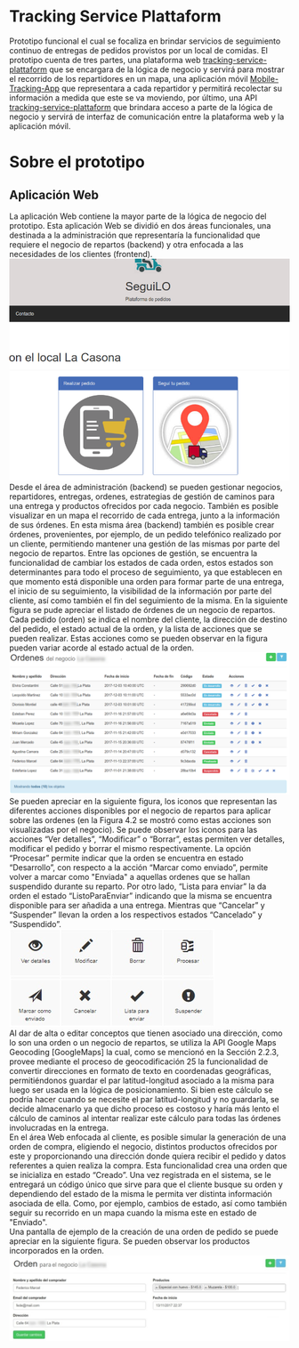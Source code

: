 # Tracking Service Plattaform
Prototipo funcional el cual se focaliza en brindar servicios de seguimiento continuo de entregas de pedidos provistos por un local de comidas. El prototipo cuenta de tres partes,
una plataforma web [tracking-service-plattaform](https://github.com/cunib/tracking-service-plattaform) que se encargara de la lógica de negocio y servirá para mostrar el recorrido de los repartidores en un mapa, una aplicación móvil [Mobile-Tracking-App](https://github.com/marianoiglesiasmarchese/Mobile-Tracking-App) que representara a cada repartidor y permitirá recolectar su información a medida que este se va moviendo, por último, una API [tracking-service-plattaform](https://github.com/cunib/tracking-service-plattaform) que brindara acceso a parte de la lógica de negocio y servirá de interfaz de comunicación entre la plataforma web y la aplicación móvil.
# Sobre el prototipo
## Aplicación Web
La aplicación Web contiene la mayor parte de la lógica de negocio del prototipo. Esta aplicación Web se dividió en dos áreas funcionales, una destinada a la administración que representaría la
funcionalidad que requiere el negocio de repartos (backend) y otra enfocada a las necesidades de los clientes (frontend).  
![Image-4](https://github.com/cunib/tracking-service-plattaform/blob/master/public/readme_images/image-4.png)  
Desde el área de administración (backend) se pueden gestionar negocios, repartidores, entregas, ordenes, estrategias de gestión de caminos para una entrega y productos ofrecidos por cada negocio. También es posible visualizar en un mapa el recorrido de cada entrega, junto a la información de sus órdenes.
En esta misma área (backend) también es posible crear órdenes, provenientes, por ejemplo, de un pedido telefónico realizado por un cliente, permitiendo mantener una gestión de las mismas por parte del negocio de repartos. Entre las opciones de gestión, se encuentra la funcionalidad de cambiar los estados de cada orden, estos estados son determinantes para todo el proceso de seguimiento, ya que establecen en que momento está disponible una orden para formar parte de una entrega, el inicio de su seguimiento, la visibilidad de la información por parte del cliente, así como también el fin del seguimiento de la misma.
En la siguiente figura se pude apreciar el listado de órdenes de un negocio de repartos. Cada pedido (orden) se indica el nombre del cliente, la dirección de destino del pedido, el estado actual de la orden, y la lista de acciones que se pueden realizar. Estas acciones como se pueden observar en la figura pueden variar acorde al estado actual de la orden.  
![Image-1](https://github.com/cunib/tracking-service-plattaform/blob/master/public/readme_images/image-1.png)  
Se pueden apreciar en la siguiente figura, los iconos que representan las diferentes acciones disponibles por el negocio de repartos para aplicar sobre las ordenes (en la Figura 4.2 se mostró como estas acciones son visualizadas por el negocio). Se puede observar los iconos para las acciones “Ver detalles”, “Modificar” o “Borrar”, estas permiten ver detalles, modificar el pedido y borrar el mismo respectivamente. La opción “Procesar” permite indicar que la orden se encuentra en estado “Desarrollo”, con respecto a la acción “Marcar como enviado”, permite volver a marcar como "Enviada" a aquellas ordenes que se hallan suspendido durante su reparto. Por otro lado, “Lista para enviar” la da orden el estado “ListoParaEnviar” indicando que la misma se encuentra disponible para ser añadida a una entrega. Mientras que “Cancelar” y “Suspender” llevan la orden a los respectivos estados “Cancelado” y “Suspendido”.  
![Image-2](https://github.com/cunib/tracking-service-plattaform/blob/master/public/readme_images/image-2.png)  
Al dar de alta o editar conceptos que tienen asociado una dirección, como lo son una orden o un negocio de repartos, se utiliza la API Google Maps Geocoding [GoogleMaps] la cual, como se mencionó en la Sección 2.2.3, provee mediante el proceso de geocodificación 25 la funcionalidad de convertir direcciones en formato de texto en coordenadas geográficas, permitiéndonos guardar el par latitud-longitud asociado a la misma para luego ser usada en la lógica de posicionamiento. Si bien este cálculo se podría hacer cuando se necesite el par latitud-longitud y no guardarla, se decide almacenarlo ya que dicho proceso es costoso y haría más lento el cálculo de caminos al intentar realizar este cálculo para todas las órdenes involucradas en la entrega.  
En el área Web enfocada al cliente, es posible simular la generación de una orden de compra, eligiendo el negocio, distintos productos ofrecidos por este y proporcionando una dirección donde quiera recibir el pedido y datos referentes a quien realiza la compra. Esta funcionalidad crea una orden que se inicializa en estado “Creado”. Una vez registrada en el sistema, se le entregará un código único que sirve para que el cliente busque su orden y dependiendo del estado de la misma le permita ver distinta información asociada de ella. Como, por ejemplo, cambios de estado, así como también seguir su recorrido en un mapa cuando la misma este en estado de "Enviado".  
Una pantalla de ejemplo de la creación de una orden de pedido se puede apreciar en la siguiente figura. Se pueden observar los productos incorporados en la orden.  
![Image-3](https://github.com/cunib/tracking-service-plattaform/blob/master/public/readme_images/image-3.png)  
